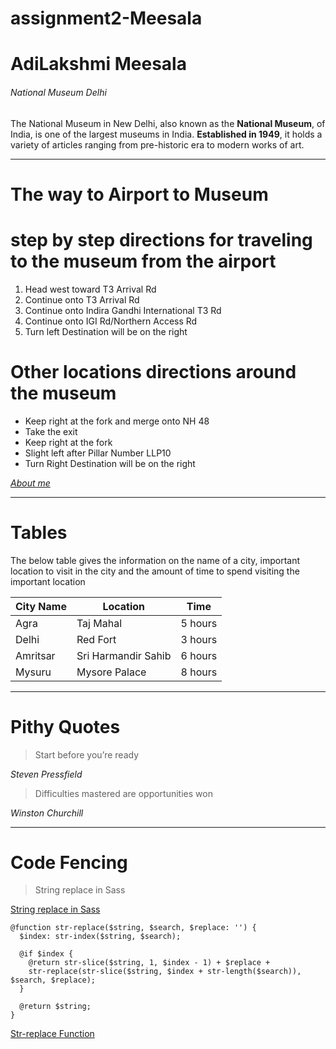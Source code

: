 # assignment2-Meesala
# AdiLakshmi Meesala 

###### National Museum Delhi 

The National Museum in New Delhi, also known as the **National Museum**, of India, is one of the largest museums in India. **Established in 1949**, it holds a variety of articles ranging from pre-historic era to modern works of art.

------

# The way to Airport to Museum

# step by step directions for traveling to the museum from the airport
1. Head west toward T3 Arrival Rd
2. Continue onto T3 Arrival Rd
3. Continue onto Indira Gandhi International T3 Rd
4. Continue onto IGI Rd/Northern Access Rd
5. Turn left Destination will be on the right

# Other locations directions around the museum

- Keep right at the fork and merge onto NH 48
- Take the exit
- Keep right at the fork
- Slight left after Pillar Number LLP10
- Turn Right Destination will be on the right

*[About me](AboutMe.md)*

---
# Tables
The below table gives the information on the name of a city, important location to visit in the city and the amount of time to spend visiting the important location  

| City Name | Location | Time|
|--- |--- |--- |
| Agra | Taj Mahal | 5 hours |
| Delhi | Red Fort | 3 hours |
| Amritsar | Sri Harmandir Sahib | 6 hours |
| Mysuru | Mysore Palace | 8 hours |

---

# Pithy Quotes
> Start before you’re ready

*Steven Pressfield*

> Difficulties mastered are opportunities won

*Winston Churchill*

---
# Code Fencing
> String replace in Sass

[String replace in Sass](https://stackoverflow.com/questions/12728634/string-replace-in-sass)

```
@function str-replace($string, $search, $replace: '') {
  $index: str-index($string, $search);
  
  @if $index {
    @return str-slice($string, 1, $index - 1) + $replace + 
    str-replace(str-slice($string, $index + str-length($search)), $search, $replace);
  }
  
  @return $string;
}
```

[Str-replace Function](https://css-tricks.com/snippets/sass/str-replace-function/)